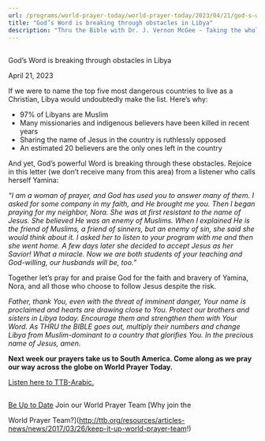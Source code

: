 ```yaml
---
url: /programs/world-prayer-today/world-prayer-today/2023/04/21/god-s-word-is-breaking-through-obstacles-in-libya
title: "God’s Word is breaking through obstacles in Libya"
description: "Thru the Bible with Dr. J. Vernon McGee - Taking the whole Word to the whole world"
---
```







## 
 God’s Word is breaking through obstacles in Libya


April 21, 2023




If we were to name the top five most dangerous countries to live as a Christian, Libya would undoubtedly make the list. Here’s why:

* 97% of Libyans are Muslim
* Many missionaries and indigenous believers have been killed in recent years
* Sharing the name of Jesus in the country is ruthlessly opposed
* An estimated 20 believers are the only ones left in the country

And yet, God’s powerful Word is breaking through these obstacles. Rejoice in this letter (we don’t receive many from this area) from a listener who calls herself Yamina:

*“I am a woman of prayer, and God has used you to answer many of them. I asked for some company in my faith, and He brought me you. Then I began praying for my neighbor, Nora. She was at first resistant to the name of Jesus. She believed He was an enemy of Muslims. When I explained He is the friend of Muslims, a friend of sinners, but an enemy of sin, she said she would think about it. I asked her to listen to your program with me and then she went home. A few days later she decided to accept Jesus as her Savior! What a miracle. Now we are both students of your teaching and God-willing, our husbands will be, too.”*

Together let’s pray for and praise God for the faith and bravery of Yamina, Nora, and all those who choose to follow Jesus despite the risk.

*Father, thank You, even with the threat of imminent danger, Your name is proclaimed and hearts are drawing close to You. Protect our brothers and sisters in Libya today. Encourage them and strengthen them with Your Word. As THRU the BIBLE goes out, multiply their numbers and change Libya from Muslim-dominant to a country that glorifies You. In the precious name of Jesus, amen.*

**Next week our prayers take us to South America. Come along as we pray our way across the globe on World Prayer Today.**

[Listen here to TTB-Arabic.](https://ttb.twr.org/home/day,0411/language,ARB)







## 




[Be Up to Date](http://feeds.feedburner.com/WorldPrayerToday "World Prayer Today RSS Feed")
Join our World Prayer Team
[Why join the  

World Prayer Team?](http://ttb.org/resources/articles-news/news/2017/03/26/keep-it-up-world-prayer-team!)




